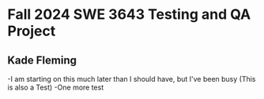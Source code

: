 # Fall 2024 SWE 3643 Testing and QA Project
## Kade Fleming

-I am starting on this much later than I should have, but I've been busy (This is also a Test)
-One more test
